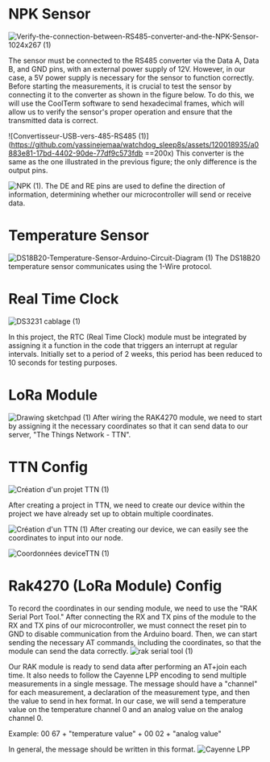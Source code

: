 # NPK Sensor
![Verify-the-connection-between-RS485-converter-and-the-NPK-Sensor-1024x267 (1)](https://github.com/yassinejemaa/watchdog_sleep8s/assets/120018935/eb595ae5-0d62-4633-bc0c-8fd4ae8ea3c9)

The sensor must be connected to the RS485 converter via the Data A, Data B, and GND pins, with an external power supply of 12V. However, in our case, a 5V power supply is necessary for the sensor to function correctly. Before starting the measurements, it is crucial to test the sensor by connecting it to the converter as shown in the figure below. To do this, we will use the CoolTerm software to send hexadecimal frames, which will allow us to verify the sensor's proper operation and ensure that the transmitted data is correct.

![Convertisseur-USB-vers-485-RS485 (1)](https://github.com/yassinejemaa/watchdog_sleep8s/assets/120018935/a0883e81-17bd-4402-90de-77df9c573fdb ==200x)
This converter is the same as the one illustrated in the previous figure; the only difference is the output pins.

![NPK (1)](https://github.com/yassinejemaa/watchdog_sleep8s/assets/120018935/88888b7a-4f8b-4d70-8570-b039deeddf72).
The DE and RE pins are used to define the direction of information, determining whether our microcontroller will send or receive data.

# Temperature Sensor

![DS18B20-Temperature-Sensor-Arduino-Circuit-Diagram (1)](https://github.com/yassinejemaa/watchdog_sleep8s/assets/120018935/cbcf335b-dd1c-474f-aed8-2e16aef97dc9)
The DS18B20 temperature sensor communicates using the 1-Wire protocol.
# Real Time Clock
![DS3231 cablage (1)](https://github.com/yassinejemaa/watchdog_sleep8s/assets/120018935/06cd0284-a0df-472d-a2be-bb0de95ea4ff)

In this project, the RTC (Real Time Clock) module must be integrated by assigning it a function in the code that triggers an interrupt at regular intervals. Initially set to a period of 2 weeks, this period has been reduced to 10 seconds for testing purposes.
# LoRa Module
![Drawing sketchpad (1)](https://github.com/yassinejemaa/watchdog_sleep8s/assets/120018935/89c3b3c2-ca8c-4754-84cf-a93acd658a21)
After wiring the RAK4270 module, we need to start by assigning it the necessary coordinates so that it can send data to our server, "The Things Network - TTN".
# TTN Config
![Création d'un projet TTN (1)](https://github.com/yassinejemaa/watchdog_sleep8s/assets/120018935/bf66ca03-4ba0-4932-98c9-be9b46266883)

After creating a project in TTN, we need to create our device within the project we have already set up to obtain multiple coordinates.

![Création d'un TTN (1)](https://github.com/yassinejemaa/watchdog_sleep8s/assets/120018935/c0e2ce9b-f552-45d8-ac4d-2b6b7a09c3c9)
After creating our device, we can easily see the coordinates to input into our node.

![Coordonnées deviceTTN (1)](https://github.com/yassinejemaa/watchdog_sleep8s/assets/120018935/0cd4e057-43e5-4830-a6a0-ec4200d13cfe)
# Rak4270 (LoRa Module) Config
To record the coordinates in our sending module, we need to use the "RAK Serial Port Tool." After connecting the RX and TX pins of the module to the RX and TX pins of our microcontroller, we must connect the reset pin to GND to disable communication from the Arduino board. Then, we can start sending the necessary AT commands, including the coordinates, so that the module can send the data correctly.
![rak serial tool (1)](https://github.com/yassinejemaa/watchdog_sleep8s/assets/120018935/c151b67f-97e7-4910-8e4b-8c0addd32614)

Our RAK module is ready to send data after performing an AT+join each time. It also needs to follow the Cayenne LPP encoding to send multiple measurements in a single message. The message should have a "channel" for each measurement, a declaration of the measurement type, and then the value to send in hex format. In our case, we will send a temperature value on the temperature channel 0 and an analog value on the analog channel 0.

Example: 00 67 + "temperature value" + 00 02 + "analog value"

In general, the message should be written in this format.
![Cayenne LPP](https://github.com/yassinejemaa/watchdog_sleep8s/assets/120018935/c26c46aa-6d62-4af7-a6f5-2c2495dc09cb)


